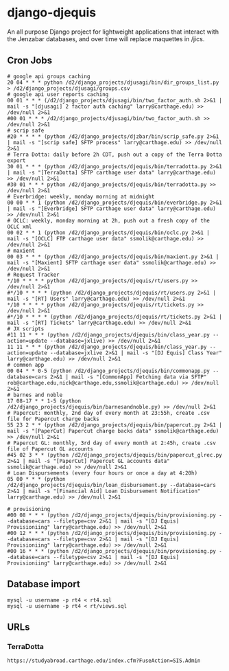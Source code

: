 # django-djequis

An all purpose Django project for lightweight applications that interact
with the Jenzabar databases, and over time will replace maquettes in /jics.

## Cron Jobs

    # google api groups caching
    20 04 * * * python /d2/django_projects/djusagi/bin/dir_groups_list.py > /d2/django_projects/djusagi/groups.csv
    # google api user reports caching
    00 01 * * * (/d2/django_projects/djusagi/bin/two_factor_auth.sh 2>&1 | mail -s "[djusagi] 2 factor auth caching" larry@carthage.edu) >> /dev/null 2>&1
    #00 01 * * * /d2/django_projects/djusagi/bin/two_factor_auth.sh >> /dev/null 2>&1
    # scrip safe
    #20 * * * * (python /d2/django_projects/djzbar/bin/scrip_safe.py 2>&1 | mail -s "[scrip safe] SFTP process" larry@carthage.edu) >> /dev/null 2>&1
    # Terra Dotta: daily before 2h CDT, push out a copy of the Terra Dotta export
    30 01 * * * (python /d2/django_projects/djequis/bin/terradotta.py 2>&1 | mail -s "[TerraDotta] SFTP carthage user data" larry@carthage.edu) >> /dev/null 2>&1
    #30 01 * * * python /d2/django_projects/djequis/bin/terradotta.py >> /dev/null 2>&1
    # Everbridge: weekly, monday morning at midnight
    00 00 * * 1 (python /d2/django_projects/djequis/bin/everbridge.py 2>&1 | mail -s "[Everbridge] SFTP carthage user data" larry@carthage.edu) >> /dev/null 2>&1
    # OCLC: weekly, monday morning at 2h, push out a fresh copy of the OCLC xml
    00 02 * * 1 (python /d2/django_projects/djequis/bin/oclc.py 2>&1 | mail -s "[OCLC] FTP carthage user data" ssmolik@carthage.edu) >> /dev/null 2>&1
    # maxient
    00 03 * * * (python /d2/django_projects/djequis/bin/maxient.py 2>&1 | mail -s "[Maxient] SFTP carthage user data" ssmolik@carthage.edu) >> /dev/null 2>&1
    # Request Tracker
    */10 * * * * python /d2/django_projects/djequis/rt/users.py >> /dev/null 2>&1
    #*/10 * * * * (python /d2/django_projects/djequis/rt/users.py 2>&1 | mail -s "[RT] Users" larry@carthage.edu) >> /dev/null 2>&1
    */10 * * * * python /d2/django_projects/djequis/rt/tickets.py >> /dev/null 2>&1
    #*/10 * * * * (python /d2/django_projects/djequis/rt/tickets.py 2>&1 | mail -s "[RT] Tickets" larry@carthage.edu) >> /dev/null 2>&1
    # JX scripts
    #11 11 * * * (python /d2/django_projects/djequis/bin/class_year.py --action=update --database=jxlive) >> /dev/null 2>&1
    11 11 * * * (python /d2/django_projects/djequis/bin/class_year.py --action=update --database=jxlive 2>&1 | mail -s "[DJ Equis] Class Year" larry@carthage.edu) >> /dev/null 2>&1
    # common app
    00 04 * * 0-5 (python /d2/django_projects/djequis/bin/commonapp.py --database=cars 2>&1 | mail -s "[CommonApp] Fetching data via SFTP" rob@carthage.edu,nick@carthage.edu,ssmolik@carthage.edu) >> /dev/null 2>&1
    # barnes and noble
    17 08-17 * * 1-5 (python /d2/django_projects/djequis/bin/barnesandnoble.py) >> /dev/null 2>&1
    # Papercut: monthly, 2nd day of every month at 23:55h, create .csv file for Papercut charge backs
    55 23 2 * * (python /d2/django_projects/djequis/bin/papercut.py 2>&1 | mail -s "[PaperCut] Papercut charge backs data" ssmolik@carthage.edu) >> /dev/null 2>&1
    # Papercut GL: monthly, 3rd day of every month at 2:45h, create .csv file of Papercut GL accounts
    #45 02 3 * * (python /d2/django_projects/djequis/bin/papercut_glrec.py 2>&1 | mail -s "[PaperCut] Papercut GL accounts data" ssmolik@carthage.edu) >> /dev/null 2>&1
    # Loan Dispursements (every four hours or once a day at 4:20h)
    05 00 * * * (python /d2/django_projects/djequis/bin/loan_disbursement.py --database=cars 2>&1 | mail -s "[Financial Aid] Loan Disbursement Notification" larry@carthage.edu) >> /dev/null 2>&1

    # provisioning
    #00 08 * * * (python /d2/django_projects/djequis/bin/provisioning.py --database=cars --filetype=csv 2>&1 | mail -s "[DJ Equis] Provisioniing" larry@carthage.edu) >> /dev/null 2>&1
    #00 12 * * * (python /d2/django_projects/djequis/bin/provisioning.py --database=cars --filetype=csv 2>&1 | mail -s "[DJ Equis] Provisioniing" larry@carthage.edu) >> /dev/null 2>&1
    #00 16 * * * (python /d2/django_projects/djequis/bin/provisioning.py --database=cars --filetype=csv 2>&1 | mail -s "[DJ Equis] Provisioniing" larry@carthage.edu) >> /dev/null 2>&1


## Database import

    mysql -u username -p rt4 < rt4.sql
    mysql -u username -p rt4 < rt/views.sql

## URLs

### TerraDotta
    https://studyabroad.carthage.edu/index.cfm?FuseAction=SIS.Admin
